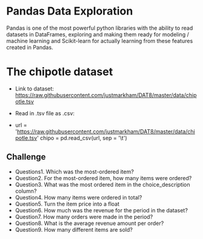 # Pandas Data Exploration
Pandas is one of the most powerful python libraries with the ability to read datasets in DataFrames, exploring and making them ready for modeling / machine learning and Scikit-learn for actually learning from these features created in Pandas.

# The chipotle dataset

- Link to dataset: https://raw.githubusercontent.com/justmarkham/DAT8/master/data/chipotle.tsv

- Read in .tsv file as .csv:

- url
 = 'https://raw.githubusercontent.com/justmarkham/DAT8/master/data/chipotle.tsv'
chipo = pd.read_csv(url, sep = '\t')

## Challenge
- Questions1. Which was the most-ordered item?
- Question2. For the most-ordered item, how many items were ordered?
- Question3. What was the most ordered item in the choice_description column?
- Question4. How many items were ordered in total?
- Question5. Turn the item price into a float
- Question6. How much was the revenue for the period in the dataset?
- Question7. How many orders were made in the period?
- Question8. What is the average revenue amount per order?
- Question9. How many different items are sold?
